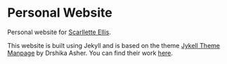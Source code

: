 # Personal Website

Personal website for [Scarllette Ellis](https://the-scarllette.github.io/).

This website is built using Jekyll and is based on the theme [Jykell Theme Manpage](https://github.com/drshika/jekyll-theme-manpage) by Drshika Asher. You can find their work [here](https://github.com/drshika).

